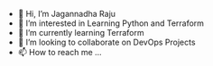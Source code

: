 - 👋 Hi, I’m Jagannadha Raju
- 👀 I’m interested in Learning Python and Terraform
- 🌱 I’m currently learning Terraform
- 💞️ I’m looking to collaborate on DevOps Projects
- 📫 How to reach me ...

<!---
jagannadh01/jagannadh01 is a ✨ special ✨ repository because its `README.md` (this file) appears on your GitHub profile.
You can click the Preview link to take a look at your changes.
--->
